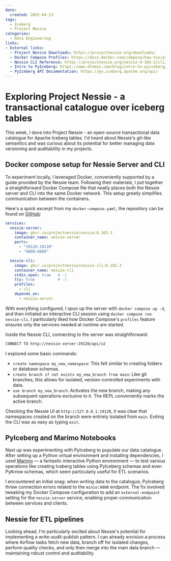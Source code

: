```yaml
---
date:
  created: 2025-04-23
tags:
  - Iceberg
  - Project Nessie
categories:
  - Data Engineering
links:
- External links:
  - Project Nessie Downloads: https://projectnessie.org/downloads/
  - Docker Compose Profiles: https://docs.docker.com/compose/how-tos/profiles/
  - Nessie CLI Reference: https://projectnessie.org/nessie-0-103-3/cli/
  - Intro to PyIceberg: https://www.dremio.com/blog/intro-to-pyiceberg/
  - PyIceberg API Documentation: https://py.iceberg.apache.org/api/
---
```


# Exploring Project Nessie - a transactional catalogue over iceberg tables

This week, I dove into Project Nessie - an open-source transactional data catalogue for Apache Iceberg tables. <!-- more --> I'd heard about Nessie's git-like semantics and was curious about its potential for better managing data versioning and auditability in my projects.

## Docker compose setup for Nessie Server and CLI

To experiment locally, I leveraged Docker, conveniently supported by a guide provided by the Nessie team. Following their materials, I put together a straightforward Docker Compose file that neatly places both the Nessie server and CLI into the same Docker network. This setup greatly simplifies communication between the containers.

Here's a quick excerpt from my `docker-compose.yaml`, the repository can be found on [GitHub](https://github.com/jonathanschwarzhaupt/lab/tree/main/docker/project-nessie):

```yaml
services:
  nessie-server:
    image: ghcr.io/projectnessie/nessie:0.103.3
    container_name: nessie-server
    ports:
      - "19120:19120"
      - "9000:9000"

  nessie-cli:
    image: ghcr.io/projectnessie/nessie-cli:0.103.3
    container_name: nessie-cli
    stdin_open: true   # -i
    tty: true          # -t
    profiles:
      - cli
    depends_on:
      - nessie-server
```

With everything configured, I spun up the server with `docker compose up -d`, and then initiated an interactive CLI session using `docker compose run nessie-cli`. I particularly liked how Docker Compose's `profiles` feature ensures only the services needed at runtime are started.

Inside the Nessie CLI, connecting to the server was straightforward:

```bash
CONNECT TO http://nessie-server:19120/api/v2
```

I explored some basic commands:
- `create namespace my_new_namespace`: This felt similar to creating folders or database schemas.
- `create branch if not exists my_new_branch from main`: Like git branches, this allows for isolated, version-controlled experiments with data.
- `use branch my_new_branch`: Activates the new branch, making any subsequent operations exclusive to it. The REPL conveniently marks the active branch.

Checking the Nessie UI at `http://127.0.0.1:19120`, it was clear that namespaces created on the branch were entirely isolated from `main`. Exiting the CLI was as easy as typing `exit`.

## PyIceberg and Marimo Notebooks

Next up was experimenting with PyIceberg to populate our data catalogue. After setting up a Python virtual environment and installing dependencies, I used [Marimo](https://docs.marimo.io/) — a fantastic interactive Python environment — to test various operations like creating Iceberg tables using PyIceberg schemas and even PyArrow schemas, which seem particularly useful for ETL scenarios.

I encountered an initial snag: when writing data to the catalogue, PyIceberg threw connection errors related to the `minio:9000` endpoint. The fix involved tweaking my Docker Compose configuration to add an `external-endpoint` setting for the `nessie-server` service, enabling proper communication between services and clients.

## Nessie for ETL pipelines

Looking ahead, I'm particularly excited about Nessie's potential for implementing a write-audit-publish pattern. I can already envision a process where Airflow tasks fetch new data, branch off for isolated changes, perform quality checks, and only then merge into the main data branch — maintaining robust control and auditability.
